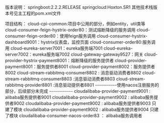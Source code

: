 版本说明：
       springboot:2.2.2.RELEASE
       springcloud:Hoxton.SR1
       其他技术栈版本号见主工程的pom.xml文件
       
项目结构：
      cloud-cpi-common:项目中公用的部分，例如entity，util类等
      cloud-consumer-feign-hystrix-order80：测试熔断降级的服务调用
      cloud-consumer-feign-order80：使用feign服务调用
      cloud-consumer-hystrix-dashboard9001：hystrix仪表盘，监控页面
      cloud-consumer-order80:服务调用
      cloud-eureka-server7001：eureka服务端7001
      cloud-eureka-server7002：eureka服务端7002
      cloud-gateway-gateway9527：网关
      cloud-provider-hystrix-payment8001：熔断降级的服务提供者
      cloud-provider-payment8001：服务提供者8001
      cloud-provider-payment8002：服务提供者8002
      cloud-stream-rabbitmq-consumer8802 : 消息驱动消费者8802
      cloud-stream-rabbitmq-consumer8803 :消息驱动消费者8803
      cloud-stream-rabbitmq-provider8801 :消息驱动提供者8801
      -----------使用nacos注册服务的部分，后续部分未完成 ------------
      cloudalibaba-provider-payment9001 : alibaba服务提供者9001
      cloudalibaba-provider-payment9002 : alibaba服务提供者9002
      cloudalibaba-provider-payment9002 : alibaba服务提供者9003     只建了模块
      cloudalibaba-provider-payment9002 : alibaba服务提供者9004     只建了模块
      cloudalibaba-consumer-nacos-order83 ： alibaba服务调用者
      
      
      